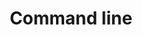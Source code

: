 ---
layout: default
title: Command line
parent: Documentation
has_children: true
nav_order: 4
description: ""
permalink: /Documentation/CommandLine
---